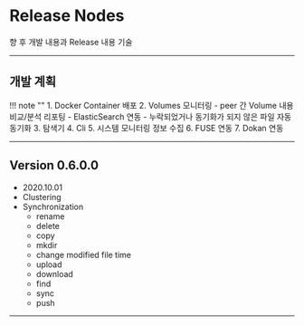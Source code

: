 # Release Nodes 

향 후 개발 내용과 Release 내용 기술

----

## 개발 계획

!!! note ""
    1. Docker Container 배포
    2. Volumes 모니터링
        - peer 간 Volume 내용 비교/분석 리포팅 
            - ElasticSearch 연동
        - 누락되었거나 동기화가 되지 않은 파일 자동 동기화
    3. 탐색기
    4. Cli
    5. 시스템 모니터링 정보 수집
    6. FUSE 연동
    7. Dokan 연동

----
## Version 0.6.0.0
 * 2020.10.01
 * Clustering
 * Synchronization
    * rename
    * delete
    * copy
    * mkdir
    * change modified file time
    * upload
    * download
    * find
    * sync
    * push
        
----



